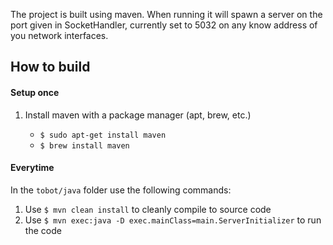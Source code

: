 The project is built using maven. When running it will spawn a server on the port given in SocketHandler, currently set to 5032 on any know address of you network interfaces.

## How to build

#### Setup once

1. Install maven with a package manager (apt, brew, etc.)

	* `$ sudo apt-get install maven`
	* `$ brew install maven`

#### Everytime

In the `tobot/java` folder use the following commands:

1. Use `$ mvn clean install` to cleanly compile to source code
2. Use `$ mvn exec:java -D exec.mainClass=main.ServerInitializer` to run the code
